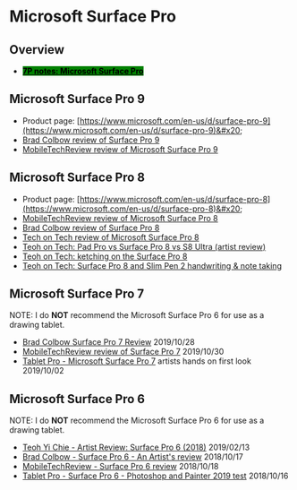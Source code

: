 # Microsoft Surface Pro

## Overview

* [<mark style="background-color:green;">**7P notes: Microsoft Surface Pro**</mark>](7p-notes-microsoft-surface-pro.md)

## Microsoft Surface Pro 9

* Product page: [https://www.microsoft.com/en-us/d/surface-pro-9](https://www.microsoft.com/en-us/d/surface-pro-9)&#x20;
* [Brad Colbow review of Surface Pro 9](https://youtu.be/NNj6Aob88lk)&#x20;
* [MobileTechReview review of Microsoft Surface Pro 9](https://youtu.be/TpABlcB4gZI)&#x20;

## Microsoft Surface Pro 8

* Product page: [https://www.microsoft.com/en-us/d/surface-pro-8](https://www.microsoft.com/en-us/d/surface-pro-8)&#x20;
* [MobileTechReview review of Microsoft Surface Pro 8](https://youtu.be/v2mOtMiGN7s)&#x20;
* [Brad Colbow review of Surface Pro 8](https://youtu.be/OG-y1NlRp3g) &#x20;
* [Tech on Tech review of Microsoft Surface Pro 8](https://youtu.be/wNtmOONAyxk)&#x20;
* [Teoh on Tech: Pad Pro vs Surface Pro 8 vs S8 Ultra (artist review)](https://youtu.be/EQoq8WtmWN8)&#x20;
* [Teoh on Tech: ketching on the Surface Pro 8](https://youtu.be/nvtTj64XNxs) &#x20;
* [Teoh on Tech: Surface Pro 8 and Slim Pen 2 handwriting & note taking](https://youtu.be/2ImMHQ0ZsDY)&#x20;

## Microsoft Surface Pro 7

NOTE: I do **NOT** recommend the Microsoft Surface Pro 6 for use as a drawing tablet.

* [Brad Colbow Surface Pro 7 Review](https://www.youtube.com/watch?v=3r4ykYCYDIM) 2019/10/28
* [MobileTechReview review of Surface Pro 7](https://www.youtube.com/watch?v=3YT87jwNoaA) 2019/10/30&#x20;
* [Tablet Pro - Microsoft Surface Pro 7](https://www.youtube.com/watch?v=bMnzsg0SSe4) artists hands on first look 2019/10/02&#x20;

## Microsoft Surface Pro 6

NOTE: I do **NOT** recommend the Microsoft Surface Pro 6 for use as a drawing tablet.

* [Teoh Yi Chie - Artist Review: Surface Pro 6 (2018)](https://www.youtube.com/watch?v=ziHPI20Rn0k) 2019/02/13
* [Brad Colbow - Surface Pro 6 - An Artist's review](https://www.youtube.com/watch?v=nqWMtz4lv0s) 2018/10/17
* [MobileTechReview - Surface Pro 6 review](https://www.youtube.com/watch?v=7559edlsUno) 2018/10/18
* [Tablet Pro - Surface Pro 6 - Photoshop and Painter 2019 test](https://www.youtube.com/watch?v=UOlmfg2QhGI) 2018/10/16&#x20;

